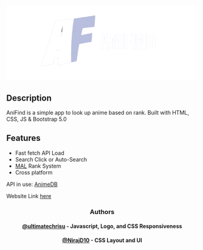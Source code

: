 

<p align="center">
  <img src="imgs/AniFind_Logo-r.png">
</p>

## Description

AniFind is a simple app to look up anime based on rank.
Built with HTML, CSS, JS & Bootstrap 5.0

## Features

- Fast fetch API Load
- Search Click or Auto-Search
- [MAL](https://myanimelist.net) Rank System
- Cross platform

API in use: [AnimeDB](https://rapidapi.com/brian.rofiq/api/anime-db/)

Website Link [here](https://ultimatechrisu.github.io/AniFind/)


<h3 align="center">Authors</h3>

<h4 align="center"><a href="https://www.github.com/ultimatechrisu">@ultimatechrisu</a> - Javascript, Logo, and CSS Responsiveness</h4>
<h4 align="center"><a href="https://www.github.com/NirajD10">@NirajD10</a> - CSS Layout and UI</h4>


